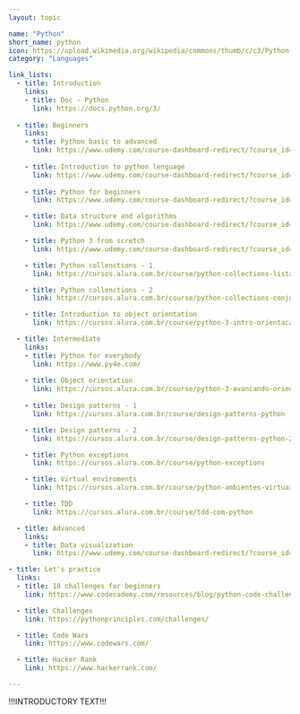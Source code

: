 ```yaml
---
layout: topic

name: "Python"
short_name: python
icon: https://upload.wikimedia.org/wikipedia/commons/thumb/c/c3/Python-logo-notext.svg/1200px-Python-logo-notext.svg.png
category: "Languages"

link_lists:
  - title: Introduction
    links:
    - title: Doc - Python
      link: https://docs.python.org/3/
  
  - title: Beginners
    links:
    - title: Python basic to advanced
      link: https://www.udemy.com/course-dashboard-redirect/?course_id=1927044
    
    - title: Introduction to python lenguage
      link: https://www.udemy.com/course-dashboard-redirect/?course_id=1912898
      
    - title: Python for beginners
      link: https://www.udemy.com/course-dashboard-redirect/?course_id=1203292

    - title: Data structure and algorithms
      link: https://www.udemy.com/course-dashboard-redirect/?course_id=3323220

    - title: Python 3 from scretch
      link: https://www.udemy.com/course-dashboard-redirect/?course_id=1317870

    - title: Python collenctions - 1
      link: https://cursos.alura.com.br/course/python-collections-listas-e-tuplas

    - title: Python collenctions - 2
      link: https://cursos.alura.com.br/course/python-collections-conjuntos-e-dicionarios

    - title: Introduction to object orientation
      link: https://cursos.alura.com.br/course/python-3-intro-orientacao-objetos

  - title: Intermediate
    links:
    - title: Python for everybody
      link: https://www.py4e.com/
    
    - title: Object orientation
      link: https://cursos.alura.com.br/course/python-3-avancando-orientacao-objetos
      
    - title: Design patterns - 1
      link: https://cursos.alura.com.br/course/design-patterns-python

    - title: Design patterns - 2
      link: https://cursos.alura.com.br/course/design-patterns-python-2

    - title: Python exceptions
      link: https://cursos.alura.com.br/course/python-exceptions

    - title: Virtual enviroments
      link: https://cursos.alura.com.br/course/python-ambientes-virtuais

    - title: TDD
      link: https://cursos.alura.com.br/course/tdd-com-python

  - title: Advanced
    links:
    - title: Data visualization
      link: https://www.udemy.com/course-dashboard-redirect/?course_id=2034052

- title: Let's practice
  links:
  - title: 10 challenges for beginners
    link: https://www.codecademy.com/resources/blog/python-code-challenges-for-beginners/

  - title: Challenges
    link: https://pythonprinciples.com/challenges/

  - title: Code Wars
    link: https://www.codewars.com/

  - title: Hacker Rank
    link: https://www.hackerrank.com/

---
```


!!!INTRODUCTORY TEXT!!!